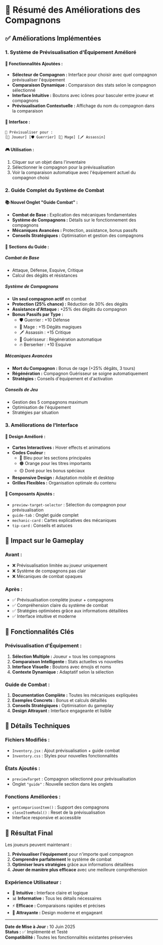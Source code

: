 # 🎯 Résumé des Améliorations des Compagnons

## ✅ Améliorations Implémentées

### 1. **Système de Prévisualisation d'Équipement Amélioré**

#### 🔧 Fonctionnalités Ajoutées :

- **Sélecteur de Compagnon :** Interface pour choisir avec quel compagnon prévisualiser l'équipement
- **Comparaison Dynamique :** Comparaison des stats selon le compagnon sélectionné
- **Interface Intuitive :** Boutons avec icônes pour basculer entre joueur et compagnons
- **Prévisualisation Contextuelle :** Affichage du nom du compagnon dans la comparaison

#### 📸 Interface :

```
🎯 Prévisualiser pour :
[🤺 Joueur] [🛡️ Guerrier] [🔮 Mage] [🗡️ Assassin]
```

#### 🎮 Utilisation :

1. Cliquer sur un objet dans l'inventaire
2. Sélectionner le compagnon pour la prévisualisation
3. Voir la comparaison automatique avec l'équipement actuel du compagnon choisi

### 2. **Guide Complet du Système de Combat**

#### 📚 Nouvel Onglet "Guide Combat" :

- **Combat de Base :** Explication des mécaniques fondamentales
- **Système de Compagnons :** Détails sur le fonctionnement des compagnons
- **Mécaniques Avancées :** Protection, assistance, bonus passifs
- **Conseils Stratégiques :** Optimisation et gestion des compagnons

#### 🎯 Sections du Guide :

##### **Combat de Base**

- Attaque, Défense, Esquive, Critique
- Calcul des dégâts et résistances

##### **Système de Compagnons**

- **Un seul compagnon actif** en combat
- **Protection (25% chance) :** Réduction de 30% des dégâts
- **Assistance d'Attaque :** +25% des dégâts du compagnon
- **Bonus Passifs par Type :**
  - 🛡️ Guerrier : +10 Défense
  - 🔮 Mage : +15 Dégâts magiques
  - 🗡️ Assassin : +15 Critique
  - 💚 Guérisseur : Régénération automatique
  - 🔥 Berserker : +10 Esquive

##### **Mécaniques Avancées**

- **Mort du Compagnon :** Bonus de rage (+25% dégâts, 3 tours)
- **Régénération :** Compagnon Guérisseur se soigne automatiquement
- **Stratégies :** Conseils d'équipement et d'activation

##### **Conseils de Jeu**

- Gestion des 5 compagnons maximum
- Optimisation de l'équipement
- Stratégies par situation

### 3. **Améliorations de l'Interface**

#### 🎨 Design Amélioré :

- **Cartes Interactives :** Hover effects et animations
- **Codes Couleur :**
  - 🔵 Bleu pour les sections principales
  - 🟠 Orange pour les titres importants
  - 🟡 Doré pour les bonus spéciaux
- **Responsive Design :** Adaptation mobile et desktop
- **Grilles Flexibles :** Organisation optimale du contenu

#### 🔧 Composants Ajoutés :

- `preview-target-selector` : Sélection du compagnon pour prévisualisation
- `guide-tab` : Onglet guide complet
- `mechanic-card` : Cartes explicatives des mécaniques
- `tip-card` : Conseils et astuces

## 🎯 Impact sur le Gameplay

### **Avant :**

- ❌ Prévisualisation limitée au joueur uniquement
- ❌ Système de compagnons pas clair
- ❌ Mécaniques de combat opaques

### **Après :**

- ✅ Prévisualisation complète joueur + compagnons
- ✅ Compréhension claire du système de combat
- ✅ Stratégies optimisées grâce aux informations détaillées
- ✅ Interface intuitive et moderne

## 🚀 Fonctionnalités Clés

### **Prévisualisation d'Équipement :**

1. **Sélection Multiple :** Joueur + tous les compagnons
2. **Comparaison Intelligente :** Stats actuelles vs nouvelles
3. **Interface Visuelle :** Boutons avec émojis et noms
4. **Contexte Dynamique :** Adaptatif selon la sélection

### **Guide de Combat :**

1. **Documentation Complète :** Toutes les mécaniques expliquées
2. **Exemples Concrets :** Bonus et calculs détaillés
3. **Conseils Stratégiques :** Optimisation du gameplay
4. **Design Attrayant :** Interface engageante et lisible

## 🔧 Détails Techniques

### **Fichiers Modifiés :**

- `Inventory.jsx` : Ajout prévisualisation + guide combat
- `Inventory.css` : Styles pour nouvelles fonctionnalités

### **États Ajoutés :**

- `previewTarget` : Compagnon sélectionné pour prévisualisation
- Onglet `"guide"` : Nouvelle section dans les onglets

### **Fonctions Améliorées :**

- `getComparisonItem()` : Support des compagnons
- `closeItemModal()` : Reset de la prévisualisation
- Interface responsive et accessible

## 🎉 Résultat Final

Les joueurs peuvent maintenant :

1. **Prévisualiser l'équipement** pour n'importe quel compagnon
2. **Comprendre parfaitement** le système de combat
3. **Optimiser leurs stratégies** grâce aux informations détaillées
4. **Jouer de manière plus efficace** avec une meilleure compréhension

### **Expérience Utilisateur :**

- 🎯 **Intuitive :** Interface claire et logique
- 📊 **Informative :** Tous les détails nécessaires
- ⚡ **Efficace :** Comparaisons rapides et précises
- 🎨 **Attrayante :** Design moderne et engageant

---

**Date de Mise à Jour :** 10 Juin 2025  
**Status :** ✅ Implémenté et Testé  
**Compatibilité :** Toutes les fonctionnalités existantes préservées
